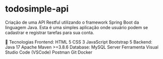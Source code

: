 # todosimple-api
 Criação de uma API Restful utilizando o framework Spring Boot da linguagem Java.
 Esta é uma simples aplicação onde usuário podem se cadastrar e registrar tarefas para sua conta.
 
🚀 Tecnologias
Frontend:
HTML 5
CSS 3
JavaScript
Bootstrap 5
Backend:
Java 17
Apache Maven >=3.8.6
Database:
MySQL Server
Ferramenta
Visual Studio Code (VSCode)
Postman
Git
Docker
